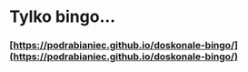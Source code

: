 # Tylko bingo...

### [https://podrabianiec.github.io/doskonale-bingo/](https://podrabianiec.github.io/doskonale-bingo/)
